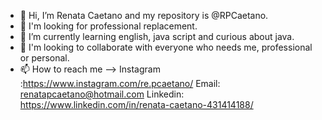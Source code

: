 - 👋 Hi, I’m Renata Caetano and my repository is @RPCaetano.
- 👀 I'm looking for professional replacement.
- 🌱 I’m currently learning english, java script and curious about java.
- 💞️ I'm looking to collaborate with everyone who needs me, professional or personal.
- 📫 How to reach me -->
Instagram :https://www.instagram.com/re.pcaetano/
Email: renatapcaetano@hotmail.com
Linkedin: https://www.linkedin.com/in/renata-caetano-431414188/

<!---
RPCaetano/RPCaetano is a ✨ special ✨ repository because its `README.md` (this file) appears on your GitHub profile.
You can click the Preview link to take a look at your changes.
--->
